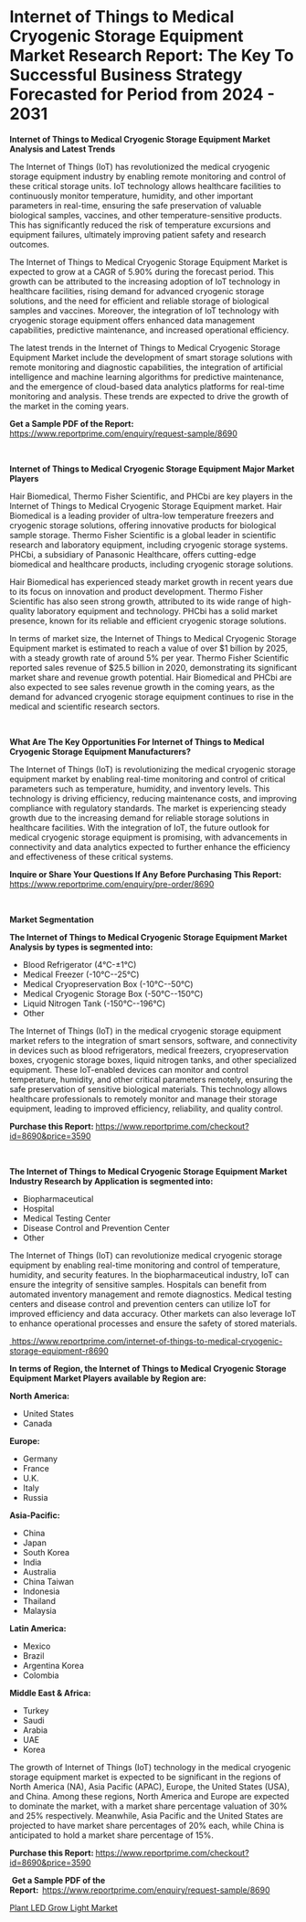 <p><h1>Internet of Things to Medical Cryogenic Storage Equipment Market Research Report: The Key To Successful Business Strategy Forecasted for Period from 2024 - 2031</h1></p><p><strong>Internet of Things to Medical Cryogenic Storage Equipment Market Analysis and Latest Trends</strong></p>
<p><p>The Internet of Things (IoT) has revolutionized the medical cryogenic storage equipment industry by enabling remote monitoring and control of these critical storage units. IoT technology allows healthcare facilities to continuously monitor temperature, humidity, and other important parameters in real-time, ensuring the safe preservation of valuable biological samples, vaccines, and other temperature-sensitive products. This has significantly reduced the risk of temperature excursions and equipment failures, ultimately improving patient safety and research outcomes.</p><p>The Internet of Things to Medical Cryogenic Storage Equipment Market is expected to grow at a CAGR of 5.90% during the forecast period. This growth can be attributed to the increasing adoption of IoT technology in healthcare facilities, rising demand for advanced cryogenic storage solutions, and the need for efficient and reliable storage of biological samples and vaccines. Moreover, the integration of IoT technology with cryogenic storage equipment offers enhanced data management capabilities, predictive maintenance, and increased operational efficiency.</p><p>The latest trends in the Internet of Things to Medical Cryogenic Storage Equipment Market include the development of smart storage solutions with remote monitoring and diagnostic capabilities, the integration of artificial intelligence and machine learning algorithms for predictive maintenance, and the emergence of cloud-based data analytics platforms for real-time monitoring and analysis. These trends are expected to drive the growth of the market in the coming years.</p></p>
<p><strong>Get a Sample PDF of the Report:&nbsp;</strong> <a href="https://www.reportprime.com/enquiry/request-sample/8690">https://www.reportprime.com/enquiry/request-sample/8690</a></p>
<p>&nbsp;</p>
<p><strong>Internet of Things to Medical Cryogenic Storage Equipment Major Market Players</strong></p>
<p><p>Hair Biomedical, Thermo Fisher Scientific, and PHCbi are key players in the Internet of Things to Medical Cryogenic Storage Equipment market. Hair Biomedical is a leading provider of ultra-low temperature freezers and cryogenic storage solutions, offering innovative products for biological sample storage. Thermo Fisher Scientific is a global leader in scientific research and laboratory equipment, including cryogenic storage systems. PHCbi, a subsidiary of Panasonic Healthcare, offers cutting-edge biomedical and healthcare products, including cryogenic storage solutions.</p><p>Hair Biomedical has experienced steady market growth in recent years due to its focus on innovation and product development. Thermo Fisher Scientific has also seen strong growth, attributed to its wide range of high-quality laboratory equipment and technology. PHCbi has a solid market presence, known for its reliable and efficient cryogenic storage solutions.</p><p>In terms of market size, the Internet of Things to Medical Cryogenic Storage Equipment market is estimated to reach a value of over $1 billion by 2025, with a steady growth rate of around 5% per year. Thermo Fisher Scientific reported sales revenue of $25.5 billion in 2020, demonstrating its significant market share and revenue growth potential. Hair Biomedical and PHCbi are also expected to see sales revenue growth in the coming years, as the demand for advanced cryogenic storage equipment continues to rise in the medical and scientific research sectors.</p></p>
<p>&nbsp;</p>
<p><strong>What Are The Key Opportunities For Internet of Things to Medical Cryogenic Storage Equipment Manufacturers?</strong></p>
<p><p>The Internet of Things (IoT) is revolutionizing the medical cryogenic storage equipment market by enabling real-time monitoring and control of critical parameters such as temperature, humidity, and inventory levels. This technology is driving efficiency, reducing maintenance costs, and improving compliance with regulatory standards. The market is experiencing steady growth due to the increasing demand for reliable storage solutions in healthcare facilities. With the integration of IoT, the future outlook for medical cryogenic storage equipment is promising, with advancements in connectivity and data analytics expected to further enhance the efficiency and effectiveness of these critical systems.</p></p>
<p><strong>Inquire or Share Your Questions If Any Before Purchasing This Report:</strong> <a href="https://www.reportprime.com/enquiry/pre-order/8690">https://www.reportprime.com/enquiry/pre-order/8690</a></p>
<p>&nbsp;</p>
<p><strong>Market Segmentation</strong></p>
<p><strong>The Internet of Things to Medical Cryogenic Storage Equipment Market Analysis by types is segmented into:</strong></p>
<p><ul><li>Blood Refrigerator (4℃-±1℃)</li><li>Medical Freezer (-10℃--25℃)</li><li>Medical Cryopreservation Box (-10℃--50℃)</li><li>Medical Cryogenic Storage Box (-50℃--150℃)</li><li>Liquid Nitrogen Tank (-150℃--196℃)</li><li>Other</li></ul></p>
<p><p>The Internet of Things (IoT) in the medical cryogenic storage equipment market refers to the integration of smart sensors, software, and connectivity in devices such as blood refrigerators, medical freezers, cryopreservation boxes, cryogenic storage boxes, liquid nitrogen tanks, and other specialized equipment. These IoT-enabled devices can monitor and control temperature, humidity, and other critical parameters remotely, ensuring the safe preservation of sensitive biological materials. This technology allows healthcare professionals to remotely monitor and manage their storage equipment, leading to improved efficiency, reliability, and quality control.</p></p>
<p><strong>Purchase this Report:&nbsp;</strong><a href="https://www.reportprime.com/checkout?id=8690&price=3590">https://www.reportprime.com/checkout?id=8690&price=3590</a></p>
<p>&nbsp;</p>
<p><strong>The Internet of Things to Medical Cryogenic Storage Equipment Market Industry Research by Application is segmented into:</strong></p>
<p><ul><li>Biopharmaceutical</li><li>Hospital</li><li>Medical Testing Center</li><li>Disease Control and Prevention Center</li><li>Other</li></ul></p>
<p><p>The Internet of Things (IoT) can revolutionize medical cryogenic storage equipment by enabling real-time monitoring and control of temperature, humidity, and security features. In the biopharmaceutical industry, IoT can ensure the integrity of sensitive samples. Hospitals can benefit from automated inventory management and remote diagnostics. Medical testing centers and disease control and prevention centers can utilize IoT for improved efficiency and data accuracy. Other markets can also leverage IoT to enhance operational processes and ensure the safety of stored materials.</p></p>
<p><a href="https://www.reportprime.com/internet-of-things-to-medical-cryogenic-storage-equipment-r8690">&nbsp;https://www.reportprime.com/internet-of-things-to-medical-cryogenic-storage-equipment-r8690</a></p>
<p><strong>In terms of Region, the Internet of Things to Medical Cryogenic Storage Equipment Market Players available by Region are:</strong></p>
<p>
    <p> <strong> North America: </strong>
        <ul>
            <li>United States</li>
            <li>Canada</li>
        </ul>
        </p> 
    <p> <strong> Europe: </strong>
        <ul>
            <li>Germany</li>
            <li>France</li>
            <li>U.K.</li>
            <li>Italy</li>
            <li>Russia</li>
        </ul>
        </p> 
    <p> <strong> Asia-Pacific: </strong>
        <ul>
            <li>China</li>
            <li>Japan</li>
            <li>South Korea</li>
            <li>India</li>
            <li>Australia</li>
            <li>China Taiwan</li>
            <li>Indonesia</li>
            <li>Thailand</li>
            <li>Malaysia</li>
        </ul>
        </p> 
    <p> <strong> Latin America: </strong>
        <ul>
            <li>Mexico</li>
            <li>Brazil</li>
            <li>Argentina Korea</li>
            <li>Colombia</li>
        </ul>
        </p> 
    <p> <strong> Middle East & Africa: </strong>
        <ul>
            <li>Turkey</li>
            <li>Saudi</li>
            <li>Arabia</li>
            <li>UAE</li>
            <li>Korea</li>
        </ul>
    </p>
    </p>
<p><p>The growth of Internet of Things (IoT) technology in the medical cryogenic storage equipment market is expected to be significant in the regions of North America (NA), Asia Pacific (APAC), Europe, the United States (USA), and China. Among these regions, North America and Europe are expected to dominate the market, with a market share percentage valuation of 30% and 25% respectively. Meanwhile, Asia Pacific and the United States are projected to have market share percentages of 20% each, while China is anticipated to hold a market share percentage of 15%.</p></p>
<p><strong>Purchase this Report: </strong><a href="https://www.reportprime.com/checkout?id=8690&price=3590">https://www.reportprime.com/checkout?id=8690&price=3590</a></p>
<p>&nbsp;<strong>Get a Sample PDF of the Report:&nbsp;&nbsp;</strong><a href="https://www.reportprime.com/enquiry/request-sample/8690">https://www.reportprime.com/enquiry/request-sample/8690</a></p>
<p><strong></strong></p>
<p><p><a href="https://faithful-glue-af3.notion.site/Plant-LED-Grow-Light-Market-Size-Market-Outlook-and-Market-Forecast-2024-to-2031-38865ab7c5374d03b03ebea628e3c06b">Plant LED Grow Light Market</a></p></p>